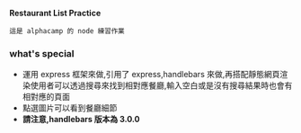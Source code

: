 **Restaurant List Practice**

`這是 alphacamp 的 node 練習作業`

### **what's special** 
* 運用 express 框架來做,引用了 express,handlebars 來做,再搭配靜態網頁渲染使用者可以透過搜尋來找到相對應餐廳,輸入空白或是沒有搜尋結果時也會有相對應的頁面 
* 點選圖片可以看到餐廳細節 
* **請注意,handlebars 版本為 3.0.0**
